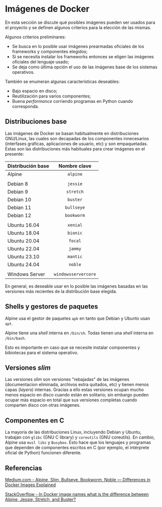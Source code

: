 
# Imágenes de Docker


En esta sección se discute qué posibles imágenes 
pueden ser usados para el proyecto
y
se definen algunos criterios para la elección de las mismas. 

Algunos criterios preliminares:

- Se busca en lo posible usar imágenes prearmadas oficiales de los frameworks y componentes elegidos;
- Si se necesita instalar los frameworks entonces se eligen las imágenes oficiales del lenguaje usado;
- Se deja como última opción el uso de las imágenes base de los sistemas operativos.

También se enumeran algunas características deseables:

- Bajo espacio en disco;
- Reutilización para varios componentes;
- Buena *performance* corriendo programas en Python cuando corresponda.


## Distribuciones base

Las imágenes de Docker se basan habitualmente
en distribuciones GNU/Linux,
las cuales son decapadas de los componentes innecesarios 
(interfases gráficas, aplicaciones de usuario, etc)
y son empaquetadas.
Estas son las distribuciones más habituales 
para crear imágenes en el presente:

|Distribución base| Nombre clave| 
|:---|:---:|
|Alpine|`alpine`|
||
|Debian 8 |`jessie`|
|Debian 9 |`stretch`|
|Debian 10|`buster`|
|Debian 11|`bullseye`|
|Debian 12|`bookworm`|
||
|Ubuntu 16.04|`xenial`|
|Ubuntu 18.04|`bionic`|
|Ubuntu 20.04|`focal`|
|Ubuntu 22.04|`jammy`|
|Ubuntu 23.10|`mantic`|
|Ubuntu 24.04|`noble`|
||
|Windows Server|`windowsservercore`|


En general, es deseable usar en lo posible
las imágenes basadas en las versiones más recientes
de la distribución base elegida.


## Shells y gestores de paquetes 

Alpine usa el gestor de paquetes `apk`
en tanto que Debian y Ubunto usan `apt`.

Alpine tiene una *shell* interna en `/bin/sh`.
Todas tienen una *shell* interna en `/bin/bash`.


Esto es importante en caso que se necesite instalar componentes y bibiotecas para el sistema operativo.



## Versiones *slim*

Las versiones *slim* son versiones "rebajadas" de las imágenes
(documentacion eliminada, archivos extra quitados, etc)
y tienen menos capas (*layers*) internas. 
Gracias a ello estas versiones ocupan
mucho menos espacio en disco 
cuando están en solitario;
sin embargo pueden ocupar más espacio en total
que sus versiones completas
cuando comparten disco con otras imágenes.


<!-- 
Por ejemplo, las imágenes base de Python
basada en Debian pesan alrededor de 1GB; 
sin embargo, sus versiones *slim* pesan apenas poco más de 100MB.

Por otra parte, 
las imágenes de Python basadas en Alpine pesan alrededor de 50MB;
sin embargo éstas últimas tienen varias contrapartidas quese verán a continuación. 
-->


## Componentes en C

La mayoría de las distribuciones Linux,
incluyendo Debian y Ubuntu,
trabajan con `glibc` (GNU C library) y `coreutils`
(GNU coreutils).
En cambio, Alpine usa `musl libc` y `Busybox`.
Esto hace que los lenguajes y programas que dependen de 
componentes escritos en C
(por ejemplo, el intérprete oficial de Python) 
funcionen diferente.





## Referencias

[Medium.com - Alpine, Slim, Bullseye, Bookworm, Noble — Differences in Docker Images Explained](https://medium.com/@faruk13/alpine-slim-bullseye-bookworm-noble-differences-in-docker-images-explained-d9aa6efa23ec)



[StackOverflow - In Docker image names what is the difference between Alpine, Jessie, Stretch, and Buster?](https://stackoverflow.com/questions/52083380/in-docker-image-names-what-is-the-difference-between-alpine-jessie-stretch-an)